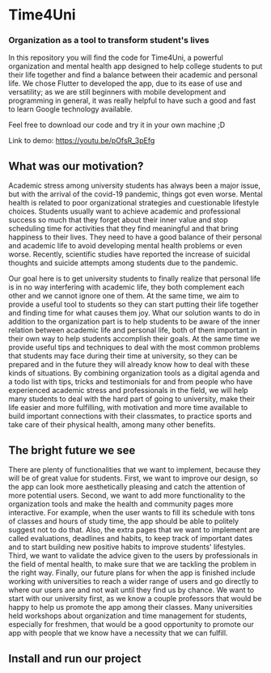 # Time4Uni

### Organization as a tool to transform student's lives

In this repository you will find the code for Time4Uni, a powerful organization and mental health app designed to help college students to put their life together and find a balance between their academic and personal life. We chose Flutter to developed the app, due to its ease of use and versatility; as we are still beginners with mobile development and programming in general, it was really helpful to have such a good and fast to learn Google technology available.

Feel free to download our code and try it in your own machine ;D

Link to demo: https://youtu.be/pOfsR_3pEfg

## What was our motivation?

Academic stress among university students has always been a major issue, but with the arrival of the covid-19 pandemic, things got even worse. Mental health is related to poor organizational strategies and cuestionable lifestyle choices. Students usually want to achieve academic and professional success so much that they forget about their inner value and stop scheduling time for activities that they find meaningful and that bring happiness to their lives. They need to have a good balance of their personal and academic life to avoid developing mental health problems or even worse. Recently, scientific studies have reported the increase of suicidal thoughts and suicide attempts among students due to the pandemic.

Our goal here is to get university students to finally realize that personal life is in no way interfering with academic life, they both complement each other and we cannot ignore one of them. At the same time, we aim to provide a useful tool to students so they can start putting their life together and finding time for what causes them joy. What our solution wants to do in addition to the organization part is to help students to be aware of the inner relation between academic life and personal life, both of them important in their own way to help students accomplish their goals. At the same time we provide useful tips and techniques to deal with the most common problems that students may face during their time at university, so they can be prepared and in the future they will already know how to deal with these kinds of situations. By combining organization tools as a digital agenda and a todo list with tips, tricks and testimonials for and from people who have experienced academic stress and professionals in the field, we will help many students to deal with the hard part of going to university, make their life easier and more fulfilling, with motivation and more time available to build important connections with their classmates, to practice sports and take care of their physical health, among many other benefits.

## The bright future we see

There are plenty of functionalities that we want to implement, because they will be of great value for students. First, we want to improve our design, so the app can look more aesthetically pleasing and catch the attention of more potential users. Second, we want to add more functionality to the organization tools and make the health and community pages more interactive. For example, when the user wants to fill its schedule with tons of classes and hours of study time, the app should be able to politely suggest not to do that. Also, the extra pages that we want to implement are called evaluations, deadlines and habits, to keep track of important dates and to start building new positive habits to improve students' lifestyles. Third, we want to validate the advice given to the users by professionals in the field of mental health, to make sure that we are tackling the problem in the right way. Finally, our future plans for when the app is finished include working with universities to reach a wider range of users and go directly to where our users are and not wait until they find us by chance. We want to start with our university first, as we know a couple professors that would be happy to help us promote the app among their classes. Many universities held workshops about organization and time management for students, especially for freshmen, that would be a good opportunity to promote our app with people that we know have a necessity that we can fulfill.

## Install and run our project
